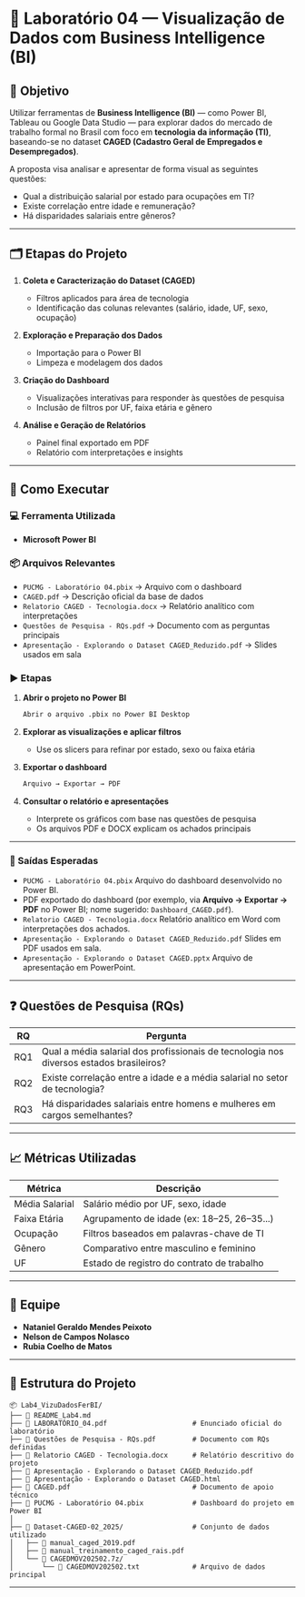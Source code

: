 # 🧪 Laboratório 04 — Visualização de Dados com Business Intelligence (BI)

## 🎯 Objetivo

Utilizar ferramentas de **Business Intelligence (BI)** — como Power BI, Tableau ou Google Data Studio — para explorar dados do mercado de trabalho formal no Brasil com foco em **tecnologia da informação (TI)**, baseando-se no dataset **CAGED (Cadastro Geral de Empregados e Desempregados)**.

A proposta visa analisar e apresentar de forma visual as seguintes questões:

* Qual a distribuição salarial por estado para ocupações em TI?
* Existe correlação entre idade e remuneração?
* Há disparidades salariais entre gêneros?

---

## 🗂️ Etapas do Projeto

1. **Coleta e Caracterização do Dataset (CAGED)**

   * Filtros aplicados para área de tecnologia
   * Identificação das colunas relevantes (salário, idade, UF, sexo, ocupação)

2. **Exploração e Preparação dos Dados**

   * Importação para o Power BI
   * Limpeza e modelagem dos dados

3. **Criação do Dashboard**

   * Visualizações interativas para responder às questões de pesquisa
   * Inclusão de filtros por UF, faixa etária e gênero

4. **Análise e Geração de Relatórios**

   * Painel final exportado em PDF
   * Relatório com interpretações e insights

---

## 🤖 Como Executar

### 💻 Ferramenta Utilizada

* **Microsoft Power BI**

### 📦 Arquivos Relevantes

* `PUCMG - Laboratório 04.pbix` → Arquivo com o dashboard
* `CAGED.pdf` → Descrição oficial da base de dados
* `Relatorio CAGED - Tecnologia.docx` → Relatório analítico com interpretações
* `Questões de Pesquisa - RQs.pdf` → Documento com as perguntas principais
* `Apresentação - Explorando o Dataset CAGED_Reduzido.pdf` → Slides usados em sala

### ▶️ Etapas

1. **Abrir o projeto no Power BI**

   ```bash
   Abrir o arquivo .pbix no Power BI Desktop
   ```

2. **Explorar as visualizações e aplicar filtros**

   * Use os slicers para refinar por estado, sexo ou faixa etária

3. **Exportar o dashboard**

   ```bash
   Arquivo → Exportar → PDF
   ```

4. **Consultar o relatório e apresentações**

   * Interprete os gráficos com base nas questões de pesquisa
   * Os arquivos PDF e DOCX explicam os achados principais

---

### 📂 Saídas Esperadas

* `PUCMG - Laboratório 04.pbix`
  Arquivo do dashboard desenvolvido no Power BI.
* PDF exportado do dashboard
  (por exemplo, via **Arquivo → Exportar → PDF** no Power BI; nome sugerido: `Dashboard_CAGED.pdf`).
* `Relatorio CAGED - Tecnologia.docx`
  Relatório analítico em Word com interpretações dos achados.
* `Apresentação - Explorando o Dataset CAGED_Reduzido.pdf`
  Slides em PDF usados em sala.
* `Apresentação - Explorando o Dataset CAGED.pptx`
  Arquivo de apresentação em PowerPoint.

---

## ❓ Questões de Pesquisa (RQs)

| RQ  | Pergunta                                                                                |
| --- | --------------------------------------------------------------------------------------- |
| RQ1 | Qual a média salarial dos profissionais de tecnologia nos diversos estados brasileiros? |
| RQ2 | Existe correlação entre a idade e a média salarial no setor de tecnologia?              |
| RQ3 | Há disparidades salariais entre homens e mulheres em cargos semelhantes?                |

---

## 📈 Métricas Utilizadas

| Métrica        | Descrição                                  |
| -------------- | ------------------------------------------ |
| Média Salarial | Salário médio por UF, sexo, idade          |
| Faixa Etária   | Agrupamento de idade (ex: 18–25, 26–35...) |
| Ocupação       | Filtros baseados em palavras-chave de TI   |
| Gênero         | Comparativo entre masculino e feminino     |
| UF             | Estado de registro do contrato de trabalho |

---

## 👥 Equipe

* **Nataniel Geraldo Mendes Peixoto**
* **Nelson de Campos Nolasco**
* **Rubia Coelho de Matos**

---

## 📁 Estrutura do Projeto

```
📦 Lab4_VizuDadosFerBI/
├── 📄 README_Lab4.md
├── 📄 LABORATÓRIO_04.pdf                     # Enunciado oficial do laboratório
├── 📄 Questões de Pesquisa - RQs.pdf         # Documento com RQs definidas
├── 📄 Relatorio CAGED - Tecnologia.docx      # Relatório descritivo do projeto
├── 📄 Apresentação - Explorando o Dataset CAGED_Reduzido.pdf
├── 📄 Apresentação - Explorando o Dataset CAGED.html
├── 📄 CAGED.pdf                              # Documento de apoio técnico
├── 📄 PUCMG - Laboratório 04.pbix            # Dashboard do projeto em Power BI
│
├── 📂 Dataset-CAGED-02_2025/                 # Conjunto de dados utilizado
│   ├── 📄 manual_caged_2019.pdf
│   ├── 📄 manual_treinamento_caged_rais.pdf
│   └── 📂 CAGEDMOV202502.7z/
│       └── 📄 CAGEDMOV202502.txt             # Arquivo de dados principal
```
---